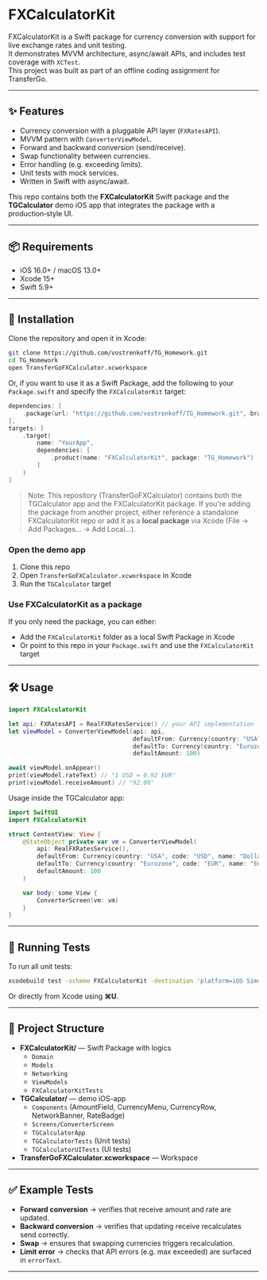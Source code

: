 # FXCalculatorKit

FXCalculatorKit is a Swift package for currency conversion with support for live exchange rates and unit testing.  
It demonstrates MVVM architecture, async/await APIs, and includes test coverage with `XCTest`.  
This project was built as part of an offline coding assignment for TransferGo.

---

## ✨ Features
- Currency conversion with a pluggable API layer (`FXRatesAPI`).
- MVVM pattern with `ConverterViewModel`.
- Forward and backward conversion (send/receive).
- Swap functionality between currencies.
- Error handling (e.g. exceeding limits).
- Unit tests with mock services.
- Written in Swift with async/await.

This repo contains both the **FXCalculatorKit** Swift package and the **TGCalculator** demo iOS app that integrates the package with a production‑style UI.

---

## 📦 Requirements
- iOS 16.0+ / macOS 13.0+
- Xcode 15+
- Swift 5.9+

---

## 🚀 Installation

Clone the repository and open it in Xcode:

```bash
git clone https://github.com/vostrenkoff/TG_Homework.git
cd TG_Homework
open TransferGoFXCalculator.xcworkspace
```

Or, if you want to use it as a Swift Package, add the following to your `Package.swift` and specify the `FXCalculatorKit` target:

```swift
dependencies: [
    .package(url: "https://github.com/vostrenkoff/TG_Homework.git", branch: "main")
],
targets: [
    .target(
        name: "YourApp",
        dependencies: [
            .product(name: "FXCalculatorKit", package: "TG_Homework")
        ]
    )
]
```

> Note: This repository (TransferGoFXCalculator) contains both the TGCalculator app and the FXCalculatorKit package. If you're adding the package from another project, either reference a standalone FXCalculatorKit repo or add it as a **local package** via Xcode (File → Add Packages… → Add Local...).

### Open the demo app
1. Clone this repo  
2. Open `TransferGoFXCalculator.xcworkspace` in Xcode  
3. Run the `TGCalculator` target

### Use FXCalculatorKit as a package
If you only need the package, you can either:  
- Add the `FXCalculatorKit` folder as a local Swift Package in Xcode  
- Or point to this repo in your `Package.swift` and use the `FXCalculatorKit` target

---

## 🛠 Usage

```swift
import FXCalculatorKit

let api: FXRatesAPI = RealFXRatesService() // your API implementation
let viewModel = ConverterViewModel(api: api,
                                   defaultFrom: Currency(country: "USA", code: "USD", name: "Dollar"),
                                   defaultTo: Currency(country: "Eurozone", code: "EUR", name: "Euro"),
                                   defaultAmount: 100)

await viewModel.onAppear()
print(viewModel.rateText) // "1 USD = 0.92 EUR"
print(viewModel.receiveAmount) // "92.00"
```

Usage inside the TGCalculator app:

```swift
import SwiftUI
import FXCalculatorKit

struct ContentView: View {
    @StateObject private var vm = ConverterViewModel(
        api: RealFXRatesService(),
        defaultFrom: Currency(country: "USA", code: "USD", name: "Dollar"),
        defaultTo: Currency(country: "Eurozone", code: "EUR", name: "Euro"),
        defaultAmount: 100
    )

    var body: some View {
        ConverterScreen(vm: vm)
    }
}
```

---

## 🧪 Running Tests

To run all unit tests:

```bash
xcodebuild test -scheme FXCalculatorKit -destination 'platform=iOS Simulator,name=iPhone 15'
```

Or directly from Xcode using **⌘U**.

---

## 📂 Project Structure

- **FXCalculatorKit/** — Swift Package with logics
  - `Domain`
  - `Models`
  - `Networking`
  - `ViewModels`
  - `FXCalculatorKitTests`
- **TGCalculator/** — demo iOS-app
  - `Components` (AmountField, CurrencyMenu, CurrencyRow, NetworkBanner, RateBadge)
  - `Screens/ConverterScreen`
  - `TGCalculatorApp`
  - `TGCalculatorTests` (Unit tests)
  - `TGCalculatorUITests` (UI tests)
- **TransferGoFXCalculator.xcworkspace** — Workspace

---

## ✅ Example Tests

- **Forward conversion** → verifies that receive amount and rate are updated.  
- **Backward conversion** → verifies that updating receive recalculates send correctly.  
- **Swap** → ensures that swapping currencies triggers recalculation.  
- **Limit error** → checks that API errors (e.g. max exceeded) are surfaced in `errorText`.

---
